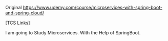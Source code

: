 Original https://www.udemy.com/course/microservices-with-spring-boot-and-spring-cloud/

[TCS Links]

I am going to Study Microservices.
	With the Help of SpringBoot.